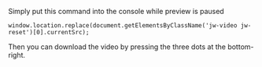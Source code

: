  Simply put this command into the console while preview is paused

    window.location.replace(document.getElementsByClassName('jw-video jw-reset')[0].currentSrc);

Then you can download the video by pressing the three dots at the bottom-right.
